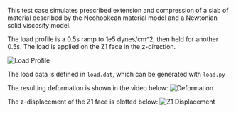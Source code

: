 This test case simulates prescribed extension and compression of a slab of material
described by the Neohookean material model and a Newtonian solid viscosity model.

The load profile is a 0.5s ramp to 1e5 dynes/cm^2, then held for another 0.5s. 
The load is applied on the Z1 face in the z-direction.

![Load Profile](load.png)

The load data is defined in `load.dat`, which can be generated with
`load.py`

The resulting deformation is shown in the video below:
![Deformation](movie.gif)

The z-displacement of the Z1 face is plotted below:
![Z1 Displacement](z1_face_displacement.png)

